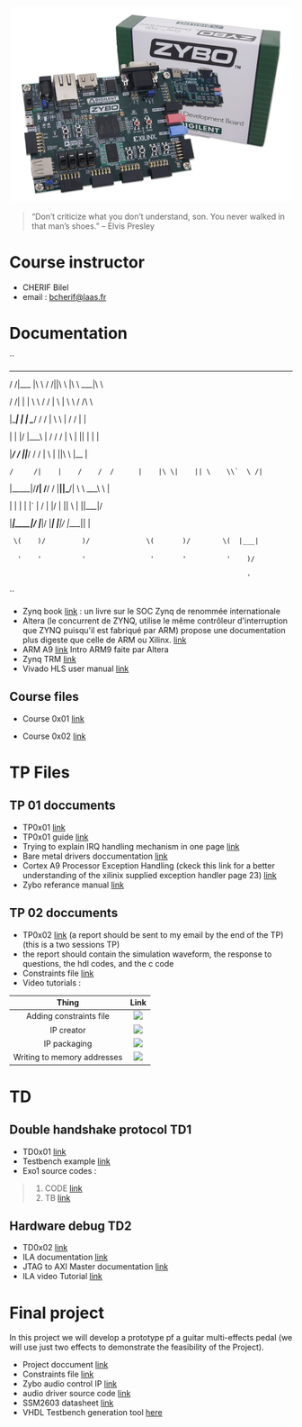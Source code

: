

<p align="center"> 
<img src="zybo.png">
</p>

> “Don’t criticize what you don’t understand, son. You never walked in that man’s shoes.”
>         – Elvis Presley

# Course instructor


  * CHERIF Bilel
  * email : bcherif@laas.fr



# Documentation
``                                                                 
   _____        _____      _____  _____   ______          ______
   
  /    /|___   |\    \    /    /||\    \ |\     \     ___|\     \
  
 /    /|    |  | \    \  /    / | \\    \| \     \   /    /\     \
 
|\____\|    |  |  \____\/    /  /  \|    \  \     | /    /  |     |

| |   |/    |___\ |    /    /  /    |     \  |    ||    |   |     |

 \|___/    /    |\|___/    /  /     |      \ |    ||\    \  |__   |
 
    /     /|    |    /    /  /      |    |\ \|    || \    \\`  \ /|
    
   |_____|/____/|   /____/  /       |____||\_____/| \ \ ___\\   \ |
   
   |     |    | |  |`    | /        |    |/ \|   ||  \ |    ||___|/
   
   |_____|____|/   |_____|/         |____|   |___|/   \|____||   |
   
     \(    )/         )/              \(       )/        \(  |___|
     
      '    '          '                '       '          '    )/
      
                                                               '   
``

  * Zynq book [link](http://www.zynqbook.com) : un livre sur le SOC Zynq de renommée internationale
  *  Altera (le concurrent de ZYNQ, utilise le même contrôleur d'interruption que ZYNQ puisqu'il est fabriqué par ARM) propose une documentation plus digeste que celle de ARM ou Xilinx. [link](5siec_zynq_datas/using_gic.pdf)
  * ARM A9 [link](5siec_zynq_datas/arm_a9_intro_alt.pdf) Intro ARM9 faite par Altera
  * Zynq TRM [link](https://www.xilinx.com/support/documentation/user_guides/ug585-Zynq-7000-TRM.pdf)
  * Vivado HLS user manual [link](https://www.xilinx.com/support/documentation/sw_manuals/xilinx2014_1/ug902-vivado-high-level-synthesis.pdf)

## Course files
 * Course 0x01 [link](5siec_zynq_datas/cours_01.pdf)

 * Course 0x02 [link](5siec_zynq_datas/cours_2.pdf)
 


# TP Files

## TP 01 doccuments

  * TP0x01 [link](5siec_zynq_datas/tp01.pdf)
  * TP0x01 guide [link](5siec_zynq_datas/tp01_guide.pdf)
  * Trying to explain IRQ handling mechanism in one page [link](5siec_zynq_datas/irq_handling.pdf)
  * Bare metal drivers doccumentation [link](http://www.wiki.xilinx.com/Baremetal+Drivers+and+Libraries)
  * Cortex A9 Processor Exception Handling (ckeck this link for a better understanding of the xilinix supplied exception handler page 23) [link](https://www.xilinx.com/support/documentation/sw_manuals/xilinx2015_1/oslib_rm.pdf)
  * Zybo referance manual [link](https://www.xilinx.com/support/documentation/university/XUP%20Boards/XUPZYBO/documentati/ZYBO_RM_B_V6.pdf)

## TP 02 doccuments

  * TP0x02 [link](5siec_zynq_datas/tp02.pdf) (a report should be sent to my email by the end of the TP)(this is a two sessions TP)
  * the report should contain the simulation waveform, the response to questions, the hdl codes, and the c code
  * Constraints file [link](5siec_zynq_datas/zybo_master.doc)
  * Video tutorials :
  
| Thing              | Link        |
| :-------------------: | :-----------: |
| Adding constraints file          | [<img src="http://www.myiconfinder.com/uploads/iconsets/256-256-3a1eef40f04875d93dd6545f2f1b727e-youtube.png" width="65">](https://www.youtube.com/watch?v=baFEqLVBG1E) |
| IP creator   | [<img src="http://www.myiconfinder.com/uploads/iconsets/256-256-3a1eef40f04875d93dd6545f2f1b727e-youtube.png" width="65">](https://www.youtube.com/watch?v=gnbRVULOWoU) |
| IP packaging             | [<img src="http://www.myiconfinder.com/uploads/iconsets/256-256-3a1eef40f04875d93dd6545f2f1b727e-youtube.png" width="65">](https://www.youtube.com/watch?v=Xzvocc-HCl0&feature=youtu.be)        |
| Writing to memory addresses             | [<img src="http://www.myiconfinder.com/uploads/iconsets/256-256-3a1eef40f04875d93dd6545f2f1b727e-youtube.png" width="65">](https://www.youtube.com/watch?v=pGkhvc36sgU)        |



# TD

## Double handshake protocol TD1

  * TD0x01 [link](5siec_zynq_datas/td01.pdf)
  * Testbench example [link](5siec_zynq_datas/testbench.vhd)
  * Exo1 source codes :
   > 1. CODE [link](5siec_zynq_datas/td_ex01.vhd)
   > 2. TB [link](5siec_zynq_datas/tb_td_ex01.vhd)

## Hardware debug TD2

  * TD0x02 [link](5siec_zynq_datas/td02.pdf)
  * ILA documentation [link](https://www.xilinx.com/support/documentation/ip_documentation/ila/v6_1/pg172-ila.pdf)
  * JTAG to AXI Master documentation [link](https://www.xilinx.com/support/documentation/ip_documentation/jtag_axi/v1_2/pg174-jtag-axi.pdf)
  * ILA video Tutorial [link](https://www.youtube.com/watch?v=SllATwKoBmA&feature=youtu.be)
  


# Final project

In this project we will develop a prototype pf a guitar multi-effects pedal (we will use just two effects to demonstrate the feasibility of the Project).

  * Project doccument [link](5siec_zynq_datas/project.pdf)
  * Constraints file [link](5siec_zynq_datas/project_constraints.doc)
  * Zybo audio control IP [link](5siec_zynq_datas/xilinx_com_zybo_audio_ctrl_1.0.zip)
  * audio driver source code [link](5siec_zynq_datas/src.rar)
  * SSM2603 datasheet [link](http://www.analog.com/media/en/technical-documentation/data-sheets/SSM2603.pdf)
  * VHDL Testbench generation tool [here](http://vhdl.lapinoo.net/testbench/)
